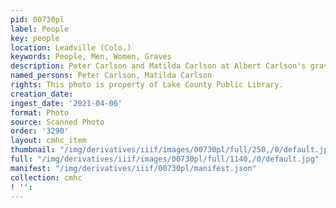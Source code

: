 ```yaml
---
pid: 00730pl
label: People
key: people
location: Leadville (Colo.)
keywords: People, Men, Women, Graves
description: Peter Carlson and Matilda Carlson at Albert Carlson's gravesite
named_persons: Peter Carlson, Matilda Carlson
rights: This photo is property of Lake County Public Library.
creation_date: 
ingest_date: '2021-04-06'
format: Photo
source: Scanned Photo
order: '3290'
layout: cmhc_item
thumbnail: "/img/derivatives/iiif/images/00730pl/full/250,/0/default.jpg"
full: "/img/derivatives/iiif/images/00730pl/full/1140,/0/default.jpg"
manifest: "/img/derivatives/iiif/00730pl/manifest.json"
collection: cmhc
! '': 
---
```

